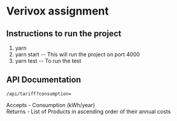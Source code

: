 # Verivox assignment

## Instructions to run the project

1. yarn
2. yarn start -- This will run the project on port 4000
3. yarn test -- To run the test

## API Documentation
`/api/tariff?consumption=` </br>

Accepts - Consumption (kWh/year) </br>
Returns - List of Products in ascending order of their annual costs
 

